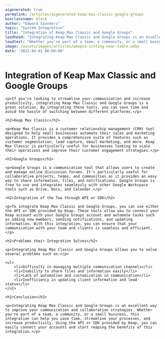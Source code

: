 ```yaml
---
aigenerated: true
permalink: /articles/aigenerated-keap-max-classic-google-groups
boxclassname: black
author: "Edward Saunders"
topic: "System Integration"
title: "Integration of Keap Max Classic and Google Groups"
leadhead: "Integrating Keap Max Classic and Google Groups is an excellent way to improve your communication and collaboration strategies"
leadtext: "Whether you're part of a team, a community, or a small business, this integration can help you save time, streamline your processes, and increase productivity. Using the API or SDK provided by Keap, you can easily connect your accounts and start reaping the benefits of this integration."
image: /assets/images/articles/people-sitting-near-table.webp
date: '2022-04-01 00:00:00'
---
```

<div class="arttext">
	<h1>Integration of Keap Max Classic and Google Groups</h1>

	<p>If you're looking to streamline your communication and increase productivity, integrating Keap Max Classic and Google Groups is a great solution. By integrating these tools, you can save time and avoid the hassle of switching between different platforms.</p>

	<h2>Keap Max Classic</h2>

	<p>Keap Max Classic is a customer relationship management (CRM) tool designed to help small businesses automate their sales and marketing operations. It provides a comprehensive suite of features such as customer segmentation, lead capture, email marketing, and more. Keap Max Classic is particularly useful for businesses looking to scale their operations and improve their customer engagement strategies.</p>

	<h2>Google Groups</h2>

	<p>Google Groups is a communication tool that allows users to create and manage online discussion forums. It's particularly useful for collaborative projects, teams, and communities as it provides an easy way to share information, files, and notifications. Google Groups is free to use and integrates seamlessly with other Google Workspace tools such as Drive, Docs, and Calendar.</p>

	<h2>Integration of the Two through API or SDK</h2>

	<p>To integrate Keap Max Classic and Google Groups, you can use either the API or SDK provided by Keap. These tools allow you to connect your Keap account with your Google Groups account and automate tasks such as adding new members, sending notifications, and updating information. With this integration, you can ensure that your communication with your team and clients is seamless and efficient.</p>

	<h2>Problems their Integration Solves</h2>

	<p>Integrating Keap Max Classic and Google Groups allows you to solve several problems such as:</p>

	<ul>
		<li>Difficulty in managing multiple communication channels</li>
		<li>Inability to share files and information easily</li>
		<li>Lack of automation and customization in communication</li>
		<li>Inefficiency in updating client information and lead status</li>
	</ul>

	<h2>Conclusion</h2>

	<p>Integrating Keap Max Classic and Google Groups is an excellent way to improve your communication and collaboration strategies. Whether you're part of a team, a community, or a small business, this integration can help you save time, streamline your processes, and increase productivity. Using the API or SDK provided by Keap, you can easily connect your accounts and start reaping the benefits of this integration.</p>

</div>